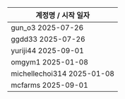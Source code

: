 | 계정명 / 시작 일자|
|--------|
| gun_o3 2025-07-26 |
| ggdd33 2025-07-26 |
| yuriji44 2025-09-01 |
| omgym1 2025-01-08 |
| michellechoi314 2025-01-08 |
| mcfarms 2025-09-01 |
